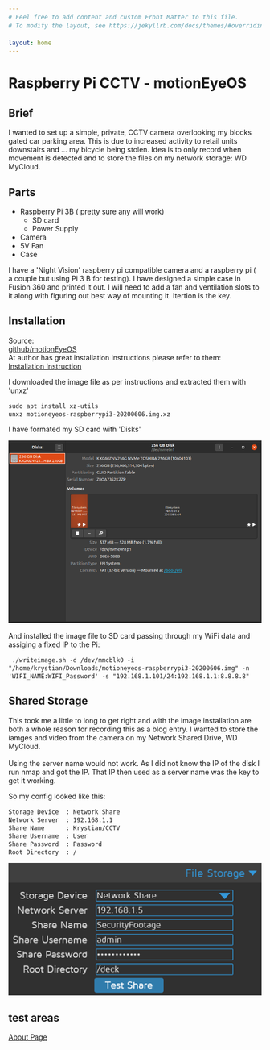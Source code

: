 ```yaml
---
# Feel free to add content and custom Front Matter to this file.
# To modify the layout, see https://jekyllrb.com/docs/themes/#overriding-theme-defaults

layout: home
---
```

# Raspberry Pi CCTV - motionEyeOS

## Brief 
I wanted to set up a simple, private, CCTV camera overlooking my blocks gated car parking area. This is due to increased activity to retail units downstairs and ... my bicycle being stolen. 
Idea is to only record when movement is detected and to store the files on my network storage: WD MyCloud. 

## Parts 

* Raspberry Pi 3B ( pretty sure any will work) 
    * SD card 
    * Power Supply 
* Camera 
* 5V Fan 
* Case

I have a 'Night Vision' raspberry pi compatible camera and a raspberry pi ( a couple but using Pi 3 B for testing). I have designed a simple case in Fusion 360 and printed it out. I will need to add a fan and ventilation slots to it along with figuring out best way of mounting it. Itertion is the key. 

## Installation 

Source:<br>
[github/motionEyeOS](https://github.com/ccrisan/motioneyeos)<br>
At author has great installation instructions please refer to them: <br>
[Installation Instruction](https://github.com/ccrisan/motioneyeos/wiki/Installation)<br>

I downloaded the image file as per instructions and extracted them with 'unxz'
```
sudo apt install xz-utils
unxz motioneyeos-raspberrypi3-20200606.img.xz
```
I have formated my SD card with 'Disks'</br>

![alt text](./img/disks.png "Disks")

And installed the image file to SD card passing through my WiFi data and assiging a fixed IP to the Pi: 

```
 ./writeimage.sh -d /dev/mmcblk0 -i "/home/krystian/Downloads/motioneyeos-raspberrypi3-20200606.img" -n 'WIFI_NAME:WIFI_Password' -s "192.168.1.101/24:192.168.1.1:8.8.8.8"
 ```

## Shared Storage 

This took me a little to long to get right and with the image installation are both a whole reason for recording this as a blog entry. I wanted to store the iamges and video from the camera on my Network Shared Drive, WD MyCloud. </br>
</br>
Using the server name would not work. As I did not know the IP of the disk I run nmap and got the IP. That IP then used as a server name was the key to get it working. 

So my config looked like this: 
```
Storage Device  : Network Share
Network Server  : 192.168.1.1
Share Name      : Krystian/CCTV
Share Username  : User 
Share Password  : Password 
Root Directory  : /
```

![alt text](./img/network_share.png "Disks")

## test areas
[About Page](./about.markdown)<br>

